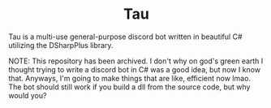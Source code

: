 <h1 align="center"> Tau </h1>

Tau is a multi-use general-purpose discord bot written in beautiful C# utilizing the DSharpPlus library.

NOTE: This repository has been archived. I don't why on god's green earth I thought trying to write a discord bot in C# was a good idea, but now I know that. Anyways, I'm going to make things that are like, efficient now lmao. The bot should still work if you build a dll from the source code, but why would you?
